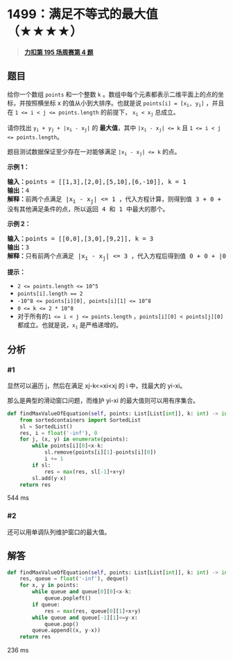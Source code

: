 # 1499：满足不等式的最大值（★★★★）


> <u>**[力扣第 195 场周赛第 4 题](https://leetcode.cn/problems/max-value-of-equation/)**</u>

## 题目

<p>给你一个数组 <code>points</code> 和一个整数 <code>k</code> 。数组中每个元素都表示二维平面上的点的坐标，并按照横坐标 x 的值从小到大排序。也就是说 <code>points[i] = [x<sub>i</sub>, y<sub>i</sub>]</code> ，并且在 <code>1 &lt;= i &lt; j &lt;= points.length</code> 的前提下， <code>x<sub>i</sub> &lt; x<sub>j</sub></code> 总成立。</p>

<p>请你找出<em> </em><code>y<sub>i</sub> + y<sub>j</sub> + |x<sub>i</sub> - x<sub>j</sub>|</code> 的 <strong>最大值</strong>，其中 <code>|x<sub>i</sub> - x<sub>j</sub>| &lt;= k</code> 且 <code>1 &lt;= i &lt; j &lt;= points.length</code>。</p>

<p>题目测试数据保证至少存在一对能够满足 <code>|x<sub>i</sub> - x<sub>j</sub>| &lt;= k</code> 的点。</p>



<p><strong>示例 1：</strong></p>

<pre><strong>输入：</strong>points = [[1,3],[2,0],[5,10],[6,-10]], k = 1
<strong>输出：</strong>4
<strong>解释：</strong>前两个点满足 |x<sub>i</sub> - x<sub>j</sub>| &lt;= 1 ，代入方程计算，则得到值 3 + 0 + |1 - 2| = 4 。第三个和第四个点也满足条件，得到值 10 + -10 + |5 - 6| = 1 。
没有其他满足条件的点，所以返回 4 和 1 中最大的那个。</pre>

<p><strong>示例 2：</strong></p>

<pre><strong>输入：</strong>points = [[0,0],[3,0],[9,2]], k = 3
<strong>输出：</strong>3
<strong>解释：</strong>只有前两个点满足 |x<sub>i</sub> - x<sub>j</sub>| &lt;= 3 ，代入方程后得到值 0 + 0 + |0 - 3| = 3 。
</pre>



<p><strong>提示：</strong></p>

<ul>
<li><code>2 &lt;= points.length &lt;= 10^5</code></li>
<li><code>points[i].length == 2</code></li>
<li><code>-10^8 &lt;= points[i][0], points[i][1] &lt;= 10^8</code></li>
<li><code>0 &lt;= k &lt;= 2 * 10^8</code></li>
<li>对于所有的<code>1 &lt;= i &lt; j &lt;= points.length</code> ，<code>points[i][0] &lt; points[j][0]</code> 都成立。也就是说，<code>x<sub>i</sub></code> 是严格递增的。</li>
</ul>


## 分析

### #1

显然可以遍历 j，然后在满足 xj-k<=xi<xj 的 i 中，找最大的 yi-xi。

那么是典型的滑动窗口问题，而维护 yi-xi 的最大值则可以用有序集合。

```python
def findMaxValueOfEquation(self, points: List[List[int]], k: int) -> int:
    from sortedcontainers import SortedList
    sl = SortedList()
    res, i = float('-inf'), 0
    for j, (x, y) in enumerate(points):
        while points[i][0]<x-k:
            sl.remove(points[i][1]-points[i][0])
            i += 1
        if sl:
            res = max(res, sl[-1]+x+y)
        sl.add(y-x)
    return res
```
544 ms

### #2

还可以用单调队列维护窗口的最大值。

## 解答

```python
def findMaxValueOfEquation(self, points: List[List[int]], k: int) -> int:
    res, queue = float('-inf'), deque()
    for x, y in points:
        while queue and queue[0][0]<x-k:
            queue.popleft()
        if queue:
            res = max(res, queue[0][1]+x+y)
        while queue and queue[-1][1]<=y-x:
            queue.pop()
        queue.append((x, y-x))
    return res
```
236 ms

